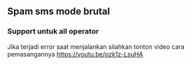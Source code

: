 ## Spam sms mode brutal
### Support untuk all operator
Jika terjadi error saat menjalankan silahkan
tonton video cara pemasangannya https://youtu.be/ozk1z-LsuHA
